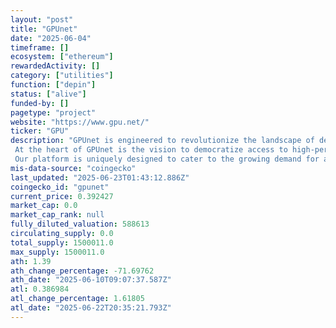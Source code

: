 ```yaml
---
layout: "post"
title: "GPUnet"
date: "2025-06-04"
timeframe: []
ecosystem: ["ethereum"]
rewardedActivity: []
category: ["utilities"]
function: ["depin"]
status: ["alive"]
funded-by: []
pagetype: "project"
website: "https://www.gpu.net/"
ticker: "GPU"
description: "GPUnet is engineered to revolutionize the landscape of decentralized computing power, offering a robust and scalable solution for a wide range of computational needs. 
 At the heart of GPUnet is the vision to democratize access to high-performance computing resources, making them readily available for diverse applications ranging from data analysis and scientific research to AI development and beyond.
 Our platform is uniquely designed to cater to the growing demand for accessible and efficient ..."
mis-data-source: "coingecko"
last_updated: "2025-06-23T01:43:12.886Z"
coingecko_id: "gpunet"
current_price: 0.392427
market_cap: 0.0
market_cap_rank: null
fully_diluted_valuation: 588613
circulating_supply: 0.0
total_supply: 1500011.0
max_supply: 1500011.0
ath: 1.39
ath_change_percentage: -71.69762
ath_date: "2025-06-10T09:07:37.587Z"
atl: 0.386984
atl_change_percentage: 1.61805
atl_date: "2025-06-22T20:35:21.793Z"
---
```


